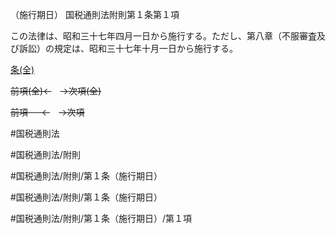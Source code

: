 （施行期日）
国税通則法附則第１条第１項

この法律は、昭和三十七年四月一日から施行する。ただし、第八章（不服審査及び訴訟）の規定は、昭和三十七年十月一日から施行する。

[条(全)](国税通則法＿＿＿＿附則第１条_.md)

~~前項(全)←~~　~~→次項(全)~~

~~前項 　 ←~~　~~→次項~~



#国税通則法

#国税通則法/附則

#国税通則法/附則/第１条（施行期日）

#国税通則法/附則/第１条（施行期日）

#国税通則法/附則/第１条（施行期日）/第１項

